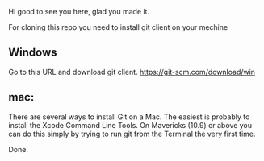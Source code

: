 Hi good to see you here, glad you made it.

For cloning this repo you need to install git client on your mechine

## Windows
Go to this URL and download git client.
https://git-scm.com/download/win

## mac:
There are several ways to install Git on a Mac. The easiest is probably to install the Xcode Command Line Tools. On Mavericks (10.9) or above you can do this simply by trying to run git from the Terminal the very first time.

Done.